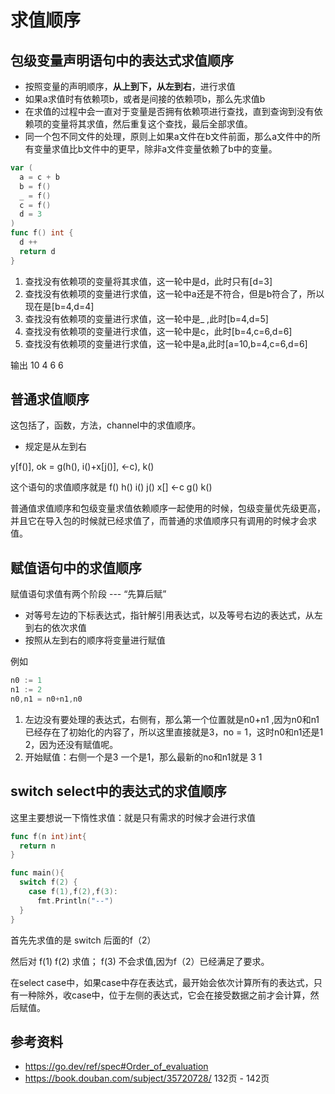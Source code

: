 # 求值顺序
## 包级变量声明语句中的表达式求值顺序

- 按照变量的声明顺序，**从上到下，从左到右**，进行求值
- 如果a求值时有依赖项b，或者是间接的依赖项b，那么先求值b
- 在求值的过程中会一直对于变量是否拥有依赖项进行查找，直到查询到没有依赖项的变量将其求值，然后重复这个查找，最后全部求值。
- 同一个包不同文件的处理，原则上如果a文件在b文件前面，那么a文件中的所有变量求值比b文件中的更早，除非a文件变量依赖了b中的变量。

```go
var (
  a = c + b
  b = f()
  _ = f()
  c = f()
  d = 3
)
func f() int {
  d ++ 
  return d
}
```

1. 查找没有依赖项的变量将其求值，这一轮中是d，此时只有[d=3]
2. 查找没有依赖项的变量进行求值，这一轮中a还是不符合，但是b符合了，所以现在是[b=4,d=4]
3. 查找没有依赖项的变量进行求值，这一轮中是_ ,此时[b=4,d=5]
4. 查找没有依赖项的变量进行求值，这一轮中是c，此时[b=4,c=6,d=6]
5. 查找没有依赖项的变量进行求值，这一轮中是a,此时[a=10,b=4,c=6,d=6]

输出 10 4 6 6


## 普通求值顺序
这包括了，函数，方法，channel中的求值顺序。

- 规定是从左到右

y[f()], ok = g(h(), i()+x[j()], <-c), k() 

这个语句的求值顺序就是 f()  h() i() j() x[] <-c g() k()

普通值求值顺序和包级变量求值依赖顺序一起使用的时候，包级变量优先级更高，并且它在导入包的时候就已经求值了，而普通的求值顺序只有调用的时候才会求值。
## 赋值语句中的求值顺序

赋值语句求值有两个阶段 --- “先算后赋”

- 对等号左边的下标表达式，指针解引用表达式，以及等号右边的表达式，从左到右的依次求值
- 按照从左到右的顺序将变量进行赋值

例如
```go
n0 := 1
n1 := 2
n0,n1 = n0+n1,n0
```
1. 左边没有要处理的表达式，右侧有，那么第一个位置就是n0+n1 ,因为n0和n1已经存在了初始化的内容了，所以这里直接就是3，no = 1，这时n0和n1还是1 2，因为还没有赋值呢。 
2. 开始赋值：右侧一个是3 一个是1，那么最新的no和n1就是 3 1 

## switch select中的表达式的求值顺序

这里主要想说一下惰性求值：就是只有需求的时候才会进行求值

```go
func f(n int)int{
  return n
}

func main(){
  switch f(2) {
    case f(1),f(2),f(3):
      fmt.Println("--")
  }
}
```
首先先求值的是 switch 后面的f（2）

然后对 f(1) f(2) 求值； f(3) 不会求值,因为f（2）已经满足了要求。

在select case中，如果case中存在表达式，最开始会依次计算所有的表达式，只有一种除外，收case中，位于左侧的表达式，它会在接受数据之前才会计算，然后赋值。

## 参考资料
- https://go.dev/ref/spec#Order_of_evaluation
- https://book.douban.com/subject/35720728/ 132页 - 142页